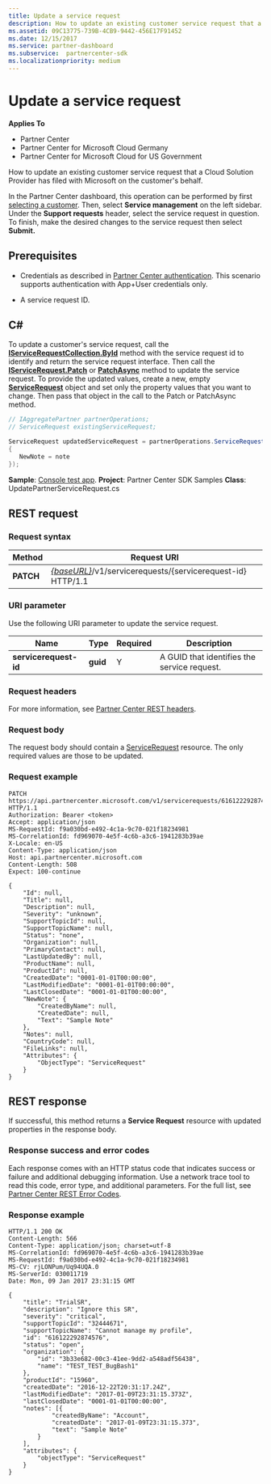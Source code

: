 ```yaml
---
title: Update a service request
description: How to update an existing customer service request that a Cloud Solution Provider has filed with Microsoft on the customer's behalf.
ms.assetid: 09C13775-739B-4CB9-9442-456E17F91452
ms.date: 12/15/2017
ms.service: partner-dashboard
ms.subservice:  partnercenter-sdk
ms.localizationpriority: medium
---
```


# Update a service request

**Applies To**

- Partner Center
- Partner Center for Microsoft Cloud Germany
- Partner Center for Microsoft Cloud for US Government

How to update an existing customer service request that a Cloud Solution Provider has filed with Microsoft on the customer's behalf.

In the Partner Center dashboard, this operation can be performed by first [selecting a customer](get-a-customer-by-name.md). Then, select **Service management** on the left sidebar. Under the **Support requests** header, select the service request in question. To finish, make the desired changes to the service request then select **Submit.**

## Prerequisites

- Credentials as described in [Partner Center authentication](partner-center-authentication.md). This scenario supports authentication with App+User credentials only.

- A service request ID.

## C\#

To update a customer's service request, call the [**IServiceRequestCollection.ById**](https://docs.microsoft.com/dotnet/api/microsoft.store.partnercenter.servicerequests.iservicerequestcollection.byid) method with the service request id to identify and return the service request interface. Then call the [**IServiceRequest.Patch**](https://docs.microsoft.com/dotnet/api/microsoft.store.partnercenter.servicerequests.iservicerequest.patch) or [**PatchAsync**](https://docs.microsoft.com/dotnet/api/microsoft.store.partnercenter.servicerequests.iservicerequest.patchasync) method to update the service request. To provide the updated values, create a new, empty [**ServiceRequest**](https://docs.microsoft.com/dotnet/api/microsoft.store.partnercenter.models.servicerequests.servicerequest) object and set only the property values that you want to change. Then pass that object in the call to the Patch or PatchAsync method.

``` csharp
// IAggregatePartner partnerOperations;
// ServiceRequest existingServiceRequest;

ServiceRequest updatedServiceRequest = partnerOperations.ServiceRequests.ById(existingServiceRequest.Id).Patch(new ServiceRequest
{
   NewNote = note
});
```

**Sample**: [Console test app](console-test-app.md). **Project**: Partner Center SDK Samples **Class**: UpdatePartnerServiceRequest.cs

## REST request

### Request syntax

| Method    | Request URI                                                                                 |
|-----------|---------------------------------------------------------------------------------------------|
| **PATCH** | [*{baseURL}*](partner-center-rest-urls.md)/v1/servicerequests/{servicerequest-id} HTTP/1.1 |

### URI parameter

Use the following URI parameter to update the service request.

| Name                  | Type     | Required | Description                                 |
|-----------------------|----------|----------|---------------------------------------------|
| **servicerequest-id** | **guid** | Y        | A GUID that identifies the service request. |

### Request headers

For more information, see [Partner Center REST headers](headers.md).

### Request body

The request body should contain a [ServiceRequest](service-request-resources.md) resource. The only required values are those to be updated.

### Request example

```http
PATCH https://api.partnercenter.microsoft.com/v1/servicerequests/616122292874576 HTTP/1.1
Authorization: Bearer <token>
Accept: application/json
MS-RequestId: f9a030bd-e492-4c1a-9c70-021f18234981
MS-CorrelationId: fd969070-4e5f-4c6b-a3c6-1941283b39ae
X-Locale: en-US
Content-Type: application/json
Host: api.partnercenter.microsoft.com
Content-Length: 508
Expect: 100-continue

{
    "Id": null,
    "Title": null,
    "Description": null,
    "Severity": "unknown",
    "SupportTopicId": null,
    "SupportTopicName": null,
    "Status": "none",
    "Organization": null,
    "PrimaryContact": null,
    "LastUpdatedBy": null,
    "ProductName": null,
    "ProductId": null,
    "CreatedDate": "0001-01-01T00:00:00",
    "LastModifiedDate": "0001-01-01T00:00:00",
    "LastClosedDate": "0001-01-01T00:00:00",
    "NewNote": {
        "CreatedByName": null,
        "CreatedDate": null,
        "Text": "Sample Note"
    },
    "Notes": null,
    "CountryCode": null,
    "FileLinks": null,
    "Attributes": {
        "ObjectType": "ServiceRequest"
    }
}
```

## REST response

If successful, this method returns a **Service Request** resource with updated properties in the response body.

### Response success and error codes

Each response comes with an HTTP status code that indicates success or failure and additional debugging information. Use a network trace tool to read this code, error type, and additional parameters. For the full list, see [Partner Center REST Error Codes](error-codes.md).

### Response example

```http
HTTP/1.1 200 OK
Content-Length: 566
Content-Type: application/json; charset=utf-8
MS-CorrelationId: fd969070-4e5f-4c6b-a3c6-1941283b39ae
MS-RequestId: f9a030bd-e492-4c1a-9c70-021f18234981
MS-CV: rjLONPum/Uq94UQA.0
MS-ServerId: 030011719
Date: Mon, 09 Jan 2017 23:31:15 GMT

{
    "title": "TrialSR",
    "description": "Ignore this SR",
    "severity": "critical",
    "supportTopicId": "32444671",
    "supportTopicName": "Cannot manage my profile",
    "id": "616122292874576",
    "status": "open",
    "organization": {
        "id": "3b33e682-00c3-41ee-9dd2-a548adf56438",
        "name": "TEST_TEST_BugBash1"
    },
    "productId": "15960",
    "createdDate": "2016-12-22T20:31:17.24Z",
    "lastModifiedDate": "2017-01-09T23:31:15.373Z",
    "lastClosedDate": "0001-01-01T00:00:00",
    "notes": [{
            "createdByName": "Account",
            "createdDate": "2017-01-09T23:31:15.373",
            "text": "Sample Note"
        }
    ],
    "attributes": {
        "objectType": "ServiceRequest"
    }
}
```
